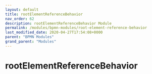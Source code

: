```yaml
---
layout: default
title: rootElementReferenceBehavior 
nav_order: 62
description: rootElementReferenceBehavior Module
permalink: /modules/bpmn-modules/root-element-reference-behavior
last_modified_date: 2020-04-27T17:54:08+0000
parent: "BPMN Modules"
grand_parent: "Modules"
---
```


# rootElementReferenceBehavior